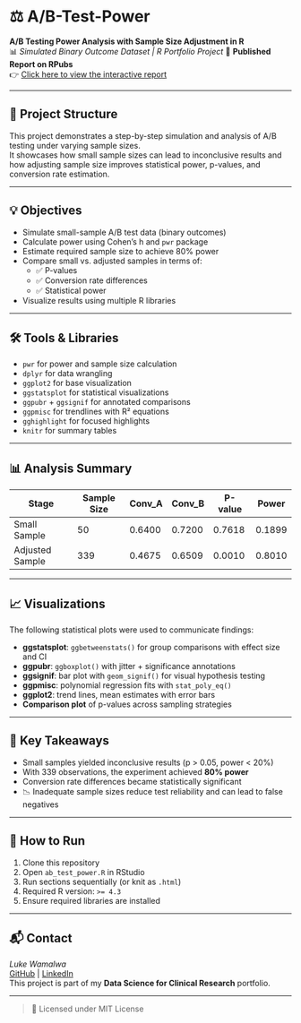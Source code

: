 # ⚖️ A/B-Test-Power

**A/B Testing Power Analysis with Sample Size Adjustment in R**  
📊 *Simulated Binary Outcome Dataset | R Portfolio Project*
🔗 **Published Report on RPubs**  
👉 [Click here to view the interactive report](http://rpubs.com/lukahere007/ab-test-power-analysis)

---

## 📁 Project Structure

This project demonstrates a step-by-step simulation and analysis of A/B testing under varying sample sizes.  
It showcases how small sample sizes can lead to inconclusive results and how adjusting sample size improves statistical power, p-values, and conversion rate estimation.

---

## 💡 Objectives

- Simulate small-sample A/B test data (binary outcomes)
- Calculate power using Cohen’s h and `pwr` package
- Estimate required sample size to achieve 80% power
- Compare small vs. adjusted samples in terms of:
  - ✅ P-values
  - ✅ Conversion rate differences
  - ✅ Statistical power
- Visualize results using multiple R libraries

---

## 🛠️ Tools & Libraries

- `pwr` for power and sample size calculation
- `dplyr` for data wrangling
- `ggplot2` for base visualization
- `ggstatsplot` for statistical visualizations
- `ggpubr` + `ggsignif` for annotated comparisons
- `ggpmisc` for trendlines with R² equations
- `gghighlight` for focused highlights
- `knitr` for summary tables

---

## 📊 Analysis Summary

| Stage            | Sample Size | Conv_A | Conv_B | P-value | Power  |
|------------------|-------------|--------|--------|---------|--------|
| Small Sample     | 50          | 0.6400 | 0.7200 | 0.7618  | 0.1899 |
| Adjusted Sample  | 339         | 0.4675 | 0.6509 | 0.0010  | 0.8010 |

---

## 📈 Visualizations

The following statistical plots were used to communicate findings:

- **ggstatsplot**: `ggbetweenstats()` for group comparisons with effect size and CI  
- **ggpubr**: `ggboxplot()` with jitter + significance annotations  
- **ggsignif**: bar plot with `geom_signif()` for visual hypothesis testing  
- **ggpmisc**: polynomial regression fits with `stat_poly_eq()`  
- **ggplot2**: trend lines, mean estimates with error bars  
- **Comparison plot** of p-values across sampling strategies

---

## 📌 Key Takeaways

- Small samples yielded inconclusive results (p > 0.05, power < 20%)
- With 339 observations, the experiment achieved **80% power**
- Conversion rate differences became statistically significant
- 📉 Inadequate sample sizes reduce test reliability and can lead to false negatives

---

## 📂 How to Run

1. Clone this repository  
2. Open `ab_test_power.R` in RStudio  
3. Run sections sequentially (or knit as `.html`)  
4. Required R version: `>= 4.3`  
5. Ensure required libraries are installed

---

## 📬 Contact

*Luke Wamalwa*  
[GitHub](https://github.com/lukahere007) | [LinkedIn](https://www.linkedin.com/in/luke-wamalwa-83962492/)  
This project is part of my **Data Science for Clinical Research** portfolio.

---

> 📜 Licensed under MIT License
